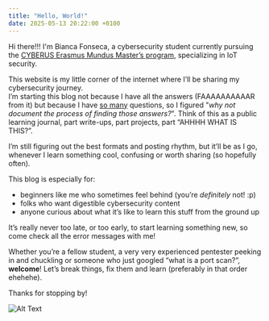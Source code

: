 ```yaml
---
title: "Hello, World!"
date: 2025-05-13 20:22:00 +0100
---
```


Hi there!!! I'm Bianca Fonseca, a cybersecurity student currently pursuing the [CYBERUS Erasmus Mundus Master’s program](https://master-cyberus.eu/), specializing in IoT security.

This website is my little corner of the internet where I’ll be sharing my cybersecurity journey.  
I’m starting this blog not because I have all the answers (FAAAAAAAAAAR from it) but because I have <ins>so many</ins> questions, so I figured "*why not document the process of finding those answers?*". Think of this as a public learning journal, part write-ups, part projects, part “AHHHH WHAT IS THIS?”.

I’m still figuring out the best formats and posting rhythm, but it’ll be as I go, whenever I learn something cool, confusing or worth sharing (so hopefully often).

This blog is especially for:
- beginners like me who sometimes feel behind (you’re *definitely* not! :p)  
- folks who want digestible cybersecurity content  
- anyone curious about what it’s like to learn this stuff from the ground up  

It’s really never too late, or too early, to start learning something new, so come check all the error messages with me!

Whether you’re a fellow student, a very very experienced pentester peeking in and chuckling or someone who just googled “what is a port scan?”, **welcome**! Let’s break things, fix them and learn (preferably in that order ehehehe).

Thanks for stopping by!


![Alt Text](https://media0.giphy.com/media/v1.Y2lkPTc5MGI3NjExczllb3dvenQ1ZnFmMTV2cWp1d3hjejhyejVqZHJmejYzY2FnMmUxYSZlcD12MV9pbnRlcm5hbF9naWZfYnlfaWQmY3Q9Zw/5GuExKmluBdrrtAFwk/giphy.gif)